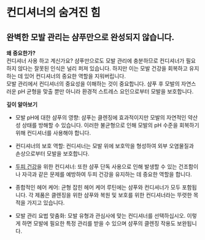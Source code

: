 
# 컨디셔너의 숨겨진 힘
## 완벽한 모발 관리는 샴푸만으로 완성되지 않습니다.
  
**왜 중요한가?**    
컨디셔너 사용 하고 계신가요? 샴푸만으로도 모발 관리에 충분하므로 컨디셔너가 필요하지 않다는 잘못된 인식은 널리 퍼져 있습니다. 하지만 이는 모발 건강을 회복하고 유지하는 데 있어 컨디셔너의 중요한 역할을 지워버립니다.  
모발 관리에서 컨디셔너의 중요성을 이해하는 것이 중요합니다. 샴푸 후 모발의 자연스러운 pH 균형을 맞출 뿐만 아니라 환경적 스트레스 요인으로부터 모발을 보호합니다.  
  
**깊이 알아보기**  

 - 모발 pH에 대한 샴푸의 영향: 샴푸는 클렌징에 효과적이지만 모발의 자연적인 약산성 상태를 방해할 수 있습니다. 이러한 불균형으로 인해 모발의 pH 수준을 회복하기 위해 컨디셔너를 사용해야 합니다.  
  
 - 컨디셔너의 보호 역할: 컨디셔너는 모발 위에 보호막을 형성하여 외부 오염물질과 손상으로부터 모발을 보호합니다.  
  
 - [두피 건강](/m04/m0403/m040302)을 위한 컨디셔너: 또한 샴푸 단독 사용으로 인해 발생할 수 있는 건조함이나 자극과 같은 문제를 예방하여 두피 건강을 유지하는 데 중요한 역할을 합니다.  
  
 - 종합적인 헤어 케어: 균형 잡힌 헤어 케어 루틴에는 샴푸와 컨디셔너가 모두 포함됩니다. 각 제품은 클렌징을 위한 샴푸와 복원 및 보호를 위한 컨디셔너라는 뚜렷한 목적을 가지고 있습니다.  
  
 - 모발 관리 요법 맞춤화: 모발 유형과 관심사에 맞는 컨디셔너를 선택하십시오. 이렇게 하면 모발에 필요한 특정 관리를 받을 수 있으며 샴푸의 클렌징 작용도 보완됩니다.

<!--stackedit_data:
eyJoaXN0b3J5IjpbMTAzNzEzNDc4OSwtMTQ3NjgxNzkxNF19
-->
